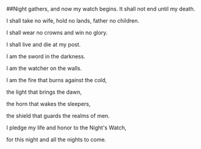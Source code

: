 ##Night gathers, and now my watch begins. It shall not end until my death.

I shall take no wife, hold no lands, father no children.

I shall wear no crowns and win no glory.

I shall live and die at my post.

I am the sword in the darkness.

I am the watcher on the walls.

I am the fire that burns against the cold,

the light that brings the dawn,

the horn that wakes the sleepers,

the shield that guards the realms of men.

I pledge my life and honor to the Night's Watch,

for this night and all the nights to come.
